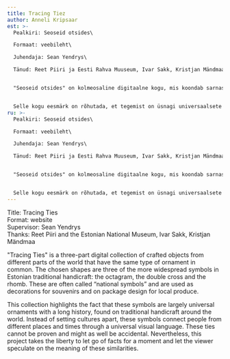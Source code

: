 ```yaml
---
title: Tracing Tiez
author: Anneli Kripsaar
est: >-
  Pealkiri: Seoseid otsides\

  Formaat: veebileht\

  Juhendaja: Sean Yendrys\

  Tänud: Reet Piiri ja Eesti Rahva Muuseum, Ivar Sakk, Kristjan Mändmaa


  "Seoseid otsides" on kolmeosaline digitaalne kogu, mis koondab sarnaseid ornamente kandvaid käsitööesemeid maailma eri paigust. Valitud kolm kujundit ehk kaheksakand, topeltrist ja romb on eesti traditsioonilises käsitöös ühed laialdasemalt levinud kirjad. Tihti kutsutakse neid "rahvuslikeks sümboliteks" ja kasutatakse nii suveniiride kaunistamiseks kui ka kohaliku toidutoodangu pakendikujunduses.


  Selle kogu eesmärk on rõhutada, et tegemist on üsnagi universaalsete ja pika ajalooga sümbolitega, mida võib leida traditsioonilisel käsitööl üle maailma. Selle asemel, et eristada üht kultuuri teisest, ühendavad need kirjad eri paigus ja eri aegadel elanud inimesi läbi üldkehtiva visuaalse keele. Neid sidemeid ei saa tõestada ning need võivad sama hästi olla juhuslikud. Sellegipoolest võtab see projekt endale vabaduse lasta korraks faktidest lahti ja lasta vaatajal ise spekuleerida nende sarnasuste üle.
ru: >-
  Pealkiri: Seoseid otsides\

  Formaat: veebileht\

  Juhendaja: Sean Yendrys\

  Tänud: Reet Piiri ja Eesti Rahva Muuseum, Ivar Sakk, Kristjan Mändmaa


  "Seoseid otsides" on kolmeosaline digitaalne kogu, mis koondab sarnaseid ornamente kandvaid käsitööesemeid maailma eri paigust. Valitud kolm kujundit ehk kaheksakand, topeltrist ja romb on eesti traditsioonilises käsitöös ühed laialdasemalt levinud kirjad. Tihti kutsutakse neid "rahvuslikeks sümboliteks" ja kasutatakse nii suveniiride kaunistamiseks kui ka kohaliku toidutoodangu pakendikujunduses.


  Selle kogu eesmärk on rõhutada, et tegemist on üsnagi universaalsete ja pika ajalooga sümbolitega, mida võib leida traditsioonilisel käsitööl üle maailma. Selle asemel, et eristada üht kultuuri teisest, ühendavad need kirjad eri paigus ja eri aegadel elanud inimesi läbi üldkehtiva visuaalse keele. Neid sidemeid ei saa tõestada ning need võivad sama hästi olla juhuslikud. Sellegipoolest võtab see projekt endale vabaduse lasta korraks faktidest lahti ja lasta vaatajal ise spekuleerida nende sarnasuste üle.
---
```

Title: Tracing Ties\
Format: website\
Supervisor: Sean Yendrys\
Thanks: Reet Piiri and the Estonian National Museum, Ivar Sakk, Kristjan Mändmaa

"Tracing Ties" is a three-part digital collection of crafted objects from different parts of the world that have the same type of ornament in common. The chosen shapes are three of the more widespread symbols in Estonian traditional handicraft: the octagram, the double cross and the rhomb. These are often called “national symbols” and are used as decorations for souvenirs and on package design for local produce.

This collection highlights the fact that these symbols are largely universal ornaments with a long history, found on traditional handicraft around the world. Instead of setting cultures apart, these symbols connect people from different places and times through a universal visual language. These ties cannot be proven and might as well be accidental. Nevertheless, this project takes the liberty to let go of facts for a moment and let the viewer speculate on the meaning of these similarities.